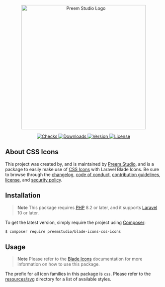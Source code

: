 <p align="center">
    <a href="https://preem.studio" target="_blank">
        <img src="https://raw.githubusercontent.com/PreemStudio/assets/main/logo-text.svg" width="400" alt="Preem Studio Logo" />
    </a>
</p>

<p align="center">
    <a href="https://github.com/PreemStudio/blade-icons-css-icons/actions">
        <img src="https://badge.sh/github/check-runs/PreemStudio/blade-icons-css-icons" alt="Checks" />
    </a>
    <a href="https://packagist.org/packages/preemstudio/blade-icons-css-icons">
        <img src="https://badge.sh/packagist/downloads/PreemStudio/blade-icons-css-icons" alt="Downloads" />
    </a>
    <a href="https://packagist.org/packages/preemstudio/blade-icons-css-icons">
        <img src="https://badge.sh/packagist/version/PreemStudio/blade-icons-css-icons" alt="Version" />
    </a>
    <a href="https://packagist.org/packages/preemstudio/blade-icons-css-icons">
        <img src="https://badge.sh/packagist/license/PreemStudio/blade-icons-css-icons" alt="License" />
    </a>
</p>

## About CSS Icons

This project was created by, and is maintained by [Preem Studio](https://github.com/PreemStudio), and is a package to easily make use of [CSS Icons](https://github.com/astrit/css.gg) with Laravel Blade Icons. Be sure to browse through the [changelog](CHANGELOG.md), [code of conduct](.github/CODE_OF_CONDUCT.md), [contribution guidelines](.github/CONTRIBUTING.md), [license](LICENSE), and [security policy](.github/SECURITY.md).

## Installation

> **Note**
> This package requires [PHP](https://www.php.net/) 8.2 or later, and it supports [Laravel](https://laravel.com/) 10 or later.

To get the latest version, simply require the project using [Composer](https://getcomposer.org/):

```bash
$ composer require preemstudio/blade-icons-css-icons
```

## Usage

> **Note**
> Please refer to the [Blade Icons](https://github.com/PreemStudio/blade-icons) documentation for more information on how to use this package.

The prefix for all icon families in this package is `css`. Please refer to the [resources/svg](/resources/svg) directory for a list of available styles.
